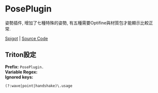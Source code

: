 # PosePlugin

姿勢插件, 增加了七種特殊的姿勢, 有五種需要Optifine與材質包才能顯示比較正常.

[Spigot](https://github.com/armagidon-exception/PosePlugin) | [Source Code](https://github.com/armagidon-exception/PosePlugin)

## Triton設定

**Prefix:** `PosePlugin.`  
**Variable Regex:**  
**Ignored keys:**

```
(?:wave|point|handshake)\.usage
```

